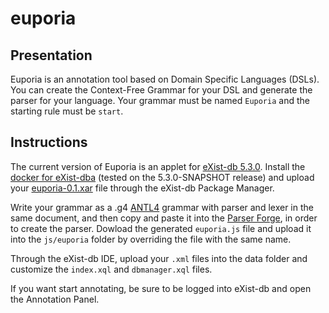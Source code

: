 # euporia
## Presentation
Euporia is an annotation tool based on Domain Specific Languages (DSLs). You can create the Context-Free Grammar for your DSL and generate the parser for your language. Your grammar must be named <code>Euporia</code> and the starting rule must be <code>start</code>.

## Instructions
The current version of Euporia is an applet for <a href="http://exist-db.org/">eXist-db 5.3.0</a>. Install the <a href="https://hub.docker.com/r/existdb/existdb/tags">docker for eXist-dba</a> (tested on the 5.3.0-SNAPSHOT release) and upload your <a href="https://github.com/CoPhi/euporia/releases/download/v0.1-alpha/euporia-0.1.xar">euporia-0.1.xar</a> file through the eXist-db Package Manager.

Write your grammar as a .g4 <a href="https://www.antlr.org/">ANTL4</a> grammar with parser and lexer in the same document, and then copy and paste it into the <a href="https://cophilab.ilc.cnr.it/parseForge/">Parser Forge</a>, in order to create the parser. Dowload the generated <code>euporia.js</code> file and upload it into the <code>js/euporia</code> folder by overriding the file with the same name.

Through the eXist-db IDE, upload your <code>.xml</code> files into the data folder and customize the <code>index.xql</code> and <code>dbmanager.xql</code> files.

If you want start annotating, be sure to be logged into eXist-db and open the Annotation Panel.
